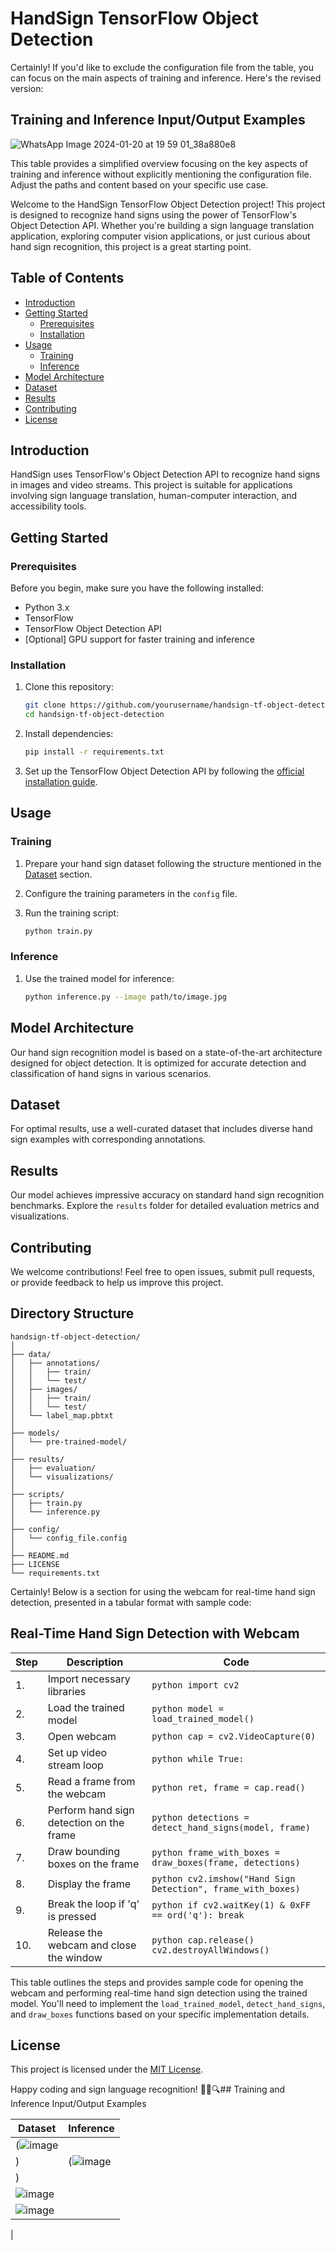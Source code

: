 # HandSign TensorFlow Object Detection
Certainly! If you'd like to exclude the configuration file from the table, you can focus on the main aspects of training and inference. Here's the revised version:

## Training and Inference Input/Output Examples

![WhatsApp Image 2024-01-20 at 19 59 01_38a880e8](https://github.com/ashfaq-khan14/TensorFlow-Object-Detection-for-Hands-Sign-Recognition/assets/120010803/a7e87870-171f-49a4-835b-56e45d17fccf)

This table provides a simplified overview focusing on the key aspects of training and inference without explicitly mentioning the configuration file. Adjust the paths and content based on your specific use case.

Welcome to the HandSign TensorFlow Object Detection project! This project is designed to recognize hand signs using the power of TensorFlow's Object Detection API. Whether you're building a sign language translation application, exploring computer vision applications, or just curious about hand sign recognition, this project is a great starting point.

## Table of Contents

- [Introduction](#introduction)
- [Getting Started](#getting-started)
  - [Prerequisites](#prerequisites)
  - [Installation](#installation)
- [Usage](#usage)
  - [Training](#training)
  - [Inference](#inference)
- [Model Architecture](#model-architecture)
- [Dataset](#dataset)
- [Results](#results)
- [Contributing](#contributing)
- [License](#license)

## Introduction

HandSign uses TensorFlow's Object Detection API to recognize hand signs in images and video streams. This project is suitable for applications involving sign language translation, human-computer interaction, and accessibility tools.

## Getting Started

### Prerequisites

Before you begin, make sure you have the following installed:

- Python 3.x
- TensorFlow
- TensorFlow Object Detection API
- [Optional] GPU support for faster training and inference

### Installation

1. Clone this repository:

    ```bash
    git clone https://github.com/yourusername/handsign-tf-object-detection.git
    cd handsign-tf-object-detection
    ```

2. Install dependencies:

    ```bash
    pip install -r requirements.txt
    ```

3. Set up the TensorFlow Object Detection API by following the [official installation guide](https://github.com/tensorflow/models/blob/main/research/object_detection/g3doc/tf2.md).

## Usage

### Training

1. Prepare your hand sign dataset following the structure mentioned in the [Dataset](#dataset) section.
2. Configure the training parameters in the `config` file.
3. Run the training script:

    ```bash
    python train.py
    ```

### Inference

1. Use the trained model for inference:

    ```bash
    python inference.py --image path/to/image.jpg
    ```

## Model Architecture

Our hand sign recognition model is based on a state-of-the-art architecture designed for object detection. It is optimized for accurate detection and classification of hand signs in various scenarios.

## Dataset

For optimal results, use a well-curated dataset that includes diverse hand sign examples with corresponding annotations.

## Results

Our model achieves impressive accuracy on standard hand sign recognition benchmarks. Explore the `results` folder for detailed evaluation metrics and visualizations.

## Contributing

We welcome contributions! Feel free to open issues, submit pull requests, or provide feedback to help us improve this project.

## Directory Structure

```
handsign-tf-object-detection/
│
├── data/
│   ├── annotations/
│   │   ├── train/
│   │   └── test/
│   ├── images/
│   │   ├── train/
│   │   └── test/
│   └── label_map.pbtxt
│
├── models/
│   └── pre-trained-model/
│
├── results/
│   ├── evaluation/
│   └── visualizations/
│
├── scripts/
│   ├── train.py
│   └── inference.py
│
├── config/
│   └── config_file.config
│
├── README.md
├── LICENSE
└── requirements.txt
```
Certainly! Below is a section for using the webcam for real-time hand sign detection, presented in a tabular format with sample code:

## Real-Time Hand Sign Detection with Webcam

| Step | Description | Code |
| --- | --- | --- |
| 1. | Import necessary libraries | ```python import cv2 ``` |
| 2. | Load the trained model | ```python model = load_trained_model() ``` |
| 3. | Open webcam | ```python cap = cv2.VideoCapture(0) ``` |
| 4. | Set up video stream loop | ```python while True: ``` |
| 5. | Read a frame from the webcam | ```python ret, frame = cap.read() ``` |
| 6. | Perform hand sign detection on the frame | ```python detections = detect_hand_signs(model, frame) ``` |
| 7. | Draw bounding boxes on the frame | ```python frame_with_boxes = draw_boxes(frame, detections) ``` |
| 8. | Display the frame | ```python cv2.imshow("Hand Sign Detection", frame_with_boxes) ``` |
| 9. | Break the loop if 'q' is pressed | ```python if cv2.waitKey(1) & 0xFF == ord('q'): break ``` |
| 10. | Release the webcam and close the window | ```python cap.release() cv2.destroyAllWindows() ``` |

This table outlines the steps and provides sample code for opening the webcam and performing real-time hand sign detection using the trained model. You'll need to implement the `load_trained_model`, `detect_hand_signs`, and `draw_boxes` functions based on your specific implementation details.

## License

This project is licensed under the [MIT License](LICENSE).

Happy coding and sign language recognition! 🤟🏽🔍## Training and Inference Input/Output Examples

| Dataset | Inference |
|---------|-----------|
| (![image](https://github.com/ashfaq-khan14/TensorFlow-Object-Detection-for-Hands-Sign-Recognition/assets/120010803/5db3c222-e8c1-4cc5-a9a5-41e34e55d6a5)
)  | (![image](https://github.com/ashfaq-khan14/TensorFlow-Object-Detection-for-Hands-Sign-Recognition/assets/120010803/e66b5f1f-a82a-4bed-8819-40ef1f74fcf4)
) |
| ![image](https://github.com/ashfaq-khan14/TensorFlow-Object-Detection-for-Hands-Sign-Recognition/assets/120010803/3a05114b-d17c-45ed-b37d-fac0b60a085f)
  | ![image](https://github.com/ashfaq-khan14/TensorFlow-Object-Detection-for-Hands-Sign-Recognition/assets/120010803/0cf1af5c-549c-49ec-8bef-1447fe360be0)
 |
